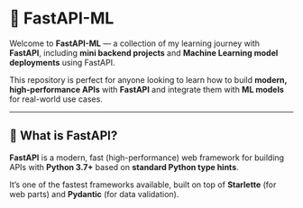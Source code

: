 # 🚀 FastAPI-ML

Welcome to **FastAPI-ML** — a collection of my learning journey with **FastAPI**, including **mini backend projects** and **Machine Learning model deployments** using FastAPI.

This repository is perfect for anyone looking to learn how to build **modern, high-performance APIs** with **FastAPI** and integrate them with **ML models** for real-world use cases.

---

## 🧠 What is FastAPI?

**FastAPI** is a modern, fast (high-performance) web framework for building APIs with **Python 3.7+** based on **standard Python type hints**.  

It’s one of the fastest frameworks available, built on top of **Starlette** (for web parts) and **Pydantic** (for data validation).
